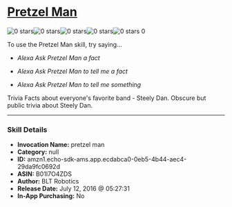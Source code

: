 # [Pretzel Man](http://alexa.amazon.com/#skills/amzn1.echo-sdk-ams.app.ecdabca0-0eb5-4b44-aec4-29da9fc0692d)
![0 stars](../../images/ic_star_border_black_18dp_1x.png)![0 stars](../../images/ic_star_border_black_18dp_1x.png)![0 stars](../../images/ic_star_border_black_18dp_1x.png)![0 stars](../../images/ic_star_border_black_18dp_1x.png)![0 stars](../../images/ic_star_border_black_18dp_1x.png) 0

To use the Pretzel Man skill, try saying...

* *Alexa Ask Pretzel Man a fact*

* *Alexa Ask Pretzel Man to tell me a fact*

* *Alexa Ask Pretzel Man to tell me something*

Trivia Facts about everyone's favorite band - Steely Dan. Obscure but public trivia about Steely Dan.

***

### Skill Details

* **Invocation Name:** pretzel man
* **Category:** null
* **ID:** amzn1.echo-sdk-ams.app.ecdabca0-0eb5-4b44-aec4-29da9fc0692d
* **ASIN:** B01I7O4ZDS
* **Author:** BLT Robotics
* **Release Date:** July 12, 2016 @ 05:27:31
* **In-App Purchasing:** No
